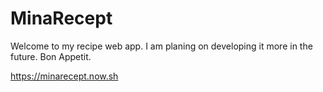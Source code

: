 # MinaRecept

Welcome to my recipe web app. I am planing on developing it more in the future. Bon Appetit.

https://minarecept.now.sh
